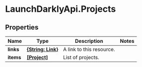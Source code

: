 # LaunchDarklyApi.Projects

## Properties

Name | Type | Description | Notes
------------ | ------------- | ------------- | -------------
**links** | [**{String: Link}**](Link.md) | A link to this resource. | 
**items** | [**[Project]**](Project.md) | List of projects. | 


